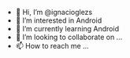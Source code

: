 - 👋 Hi, I’m @ignacioglezs
- 👀 I’m interested in Android
- 🌱 I’m currently learning Android
- 💞️ I’m looking to collaborate on ...
- 📫 How to reach me ...

<!---
ignacioglezs/ignacioglezs is a ✨ special ✨ repository because its `README.md` (this file) appears on your GitHub profile.
You can click the Preview link to take a look at your changes.
--->
